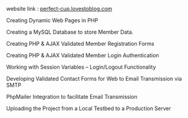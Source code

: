 website link : [perfect-cup.lovestoblog.com](http://perfect-cup.lovestoblog.com/)

Creating Dynamic Web Pages in PHP

Creating a MySQL Database to store Member Data.

Creating PHP & AJAX Validated Member Registration Forms

Creating PHP & AJAX Validated Member Login Authentication

Working with Session Variables – Login/Logout Functionality

Developing Validated Contact Forms for Web to Email Transmission via SMTP

PhpMailer Integration to facilitate Email Transmission

Uploading the Project from a Local Testbed to a Production Server
